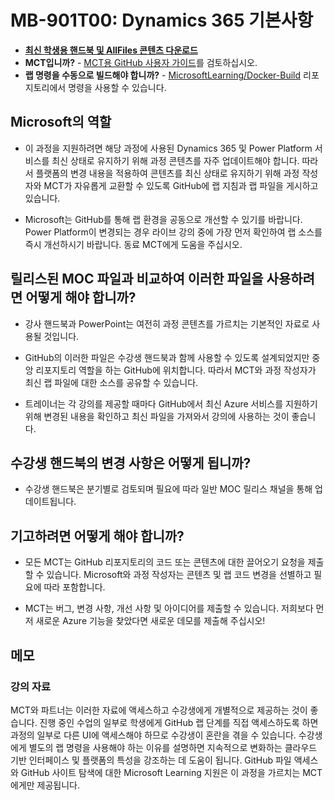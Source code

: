 ﻿
# MB-901T00: Dynamics 365 기본사항

- **[최신 학생용 핸드북 및 AllFiles 콘텐츠 다운로드](../../releases/latest)**
- **MCT입니까?** - [MCT용 GitHub 사용자 가이드](https://microsoftlearning.github.io/MCT-User-Guide-KO/)를 검토하십시오.
- **랩 명령을 수동으로 빌드해야 합니까?** - [MicrosoftLearning/Docker-Build](https://github.com/MicrosoftLearning/Docker-Build) 리포지토리에서 명령을 사용할 수 있습니다.

## Microsoft의 역할

- 이 과정을 지원하려면 해당 과정에 사용된 Dynamics 365 및 Power Platform 서비스를 최신 상태로 유지하기 위해 과정 콘텐츠를 자주 업데이트해야 합니다.  따라서 플랫폼의 변경 내용을 적용하여 콘텐츠를 최신 상태로 유지하기 위해 과정 작성자와 MCT가 자유롭게 교환할 수 있도록 GitHub에 랩 지침과 랩 파일을 게시하고 있습니다.

- Microsoft는 GitHub를 통해 랩 환경을 공동으로 개선할 수 있기를 바랍니다. Power Platform이 변경되는 경우 라이브 강의 중에 가장 먼저 확인하여 랩 소스를 즉시 개선하시기 바랍니다.  동료 MCT에게 도움을 주십시오.

## 릴리스된 MOC 파일과 비교하여 이러한 파일을 사용하려면 어떻게 해야 합니까?

- 강사 핸드북과 PowerPoint는 여전히 과정 콘텐츠를 가르치는 기본적인 자료로 사용될 것입니다.

- GitHub의 이러한 파일은 수강생 핸드북과 함께 사용할 수 있도록 설계되었지만 중앙 리포지토리 역할을 하는 GitHub에 위치합니다. 따라서 MCT와 과정 작성자가 최신 랩 파일에 대한 소스를 공유할 수 있습니다.

- 트레이너는 각 강의를 제공할 때마다 GitHub에서 최신 Azure 서비스를 지원하기 위해 변경된 내용을 확인하고 최신 파일을 가져와서 강의에 사용하는 것이 좋습니다.

## 수강생 핸드북의 변경 사항은 어떻게 됩니까?

- 수강생 핸드북은 분기별로 검토되며 필요에 따라 일반 MOC 릴리스 채널을 통해 업데이트됩니다.

## 기고하려면 어떻게 해야 합니까?

- 모든 MCT는 GitHub 리포지토리의 코드 또는 콘텐츠에 대한 끌어오기 요청을 제출할 수 있습니다. Microsoft와 과정 작성자는 콘텐츠 및 랩 코드 변경을 선별하고 필요에 따라 포함합니다.

- MCT는 버그, 변경 사항, 개선 사항 및 아이디어를 제출할 수 있습니다.  저희보다 먼저 새로운 Azure 기능을 찾았다면  새로운 데모를 제출해 주십시오!

## 메모

### 강의 자료

MCT와 파트너는 이러한 자료에 액세스하고 수강생에게 개별적으로 제공하는 것이 좋습니다.  진행 중인 수업의 일부로 학생에게 GitHub 랩 단계를 직접 액세스하도록 하면 과정의 일부로 다른 UI에 액세스해야 하므로 수강생이 혼란을 겪을 수 있습니다. 수강생에게 별도의 랩 명령을 사용해야 하는 이유를 설명하면 지속적으로 변화하는 클라우드 기반 인터페이스 및 플랫폼의 특성을 강조하는 데 도움이 됩니다. GitHub 파일 액세스와 GitHub 사이트 탐색에 대한 Microsoft Learning 지원은 이 과정을 가르치는 MCT에게만 제공됩니다.

